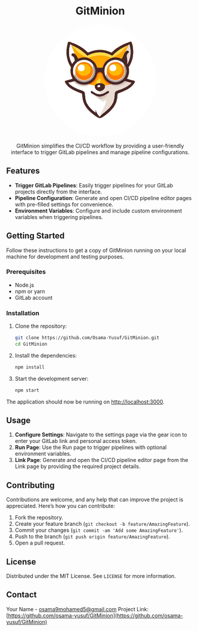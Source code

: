 <div align="center">
   <h1> GitMinion</h1>
    <img src="./public/gitminion.png" alt="Profile Image" style="border-radius: 50%; width: 300px; height: 300px; object-fit: cover;">
        <p>GitMinion simplifies the CI/CD workflow by providing a user-friendly interface to trigger GitLab pipelines and manage pipeline configurations.</p>
</div>

## Features

- **Trigger GitLab Pipelines**: Easily trigger pipelines for your GitLab projects directly from the interface.
- **Pipeline Configuration**: Generate and open CI/CD pipeline editor pages with pre-filled settings for convenience.
- **Environment Variables**: Configure and include custom environment variables when triggering pipelines.

## Getting Started

Follow these instructions to get a copy of GitMinion running on your local machine for development and testing purposes.

### Prerequisites

- Node.js
- npm or yarn
- GitLab account

### Installation

1. Clone the repository:

   ```bash
   git clone https://github.com/Osama-Yusuf/GitMinion.git
   cd GitMinion
   ```

2. Install the dependencies:

   ```bash
   npm install
   ```

3. Start the development server:

   ```bash
   npm start
   ```

The application should now be running on [http://localhost:3000](http://localhost:3000).

## Usage

1. **Configure Settings**: Navigate to the settings page via the gear icon to enter your GitLab link and personal access token.
2. **Run Page**: Use the Run page to trigger pipelines with optional environment variables.
3. **Link Page**: Generate and open the CI/CD pipeline editor page from the Link page by providing the required project details.

## Contributing

Contributions are welcome, and any help that can improve the project is appreciated. Here’s how you can contribute:

1. Fork the repository.
2. Create your feature branch (`git checkout -b feature/AmazingFeature`).
3. Commit your changes (`git commit -am 'Add some AmazingFeature'`).
4. Push to the branch (`git push origin feature/AmazingFeature`).
5. Open a pull request.

## License

Distributed under the MIT License. See `LICENSE` for more information.

## Contact

Your Name - osama9mohamed5@gmail.com
Project Link: [https://github.com/osama-yusuf/GitMinion](https://github.com/osama-yusuf/GitMinion)
